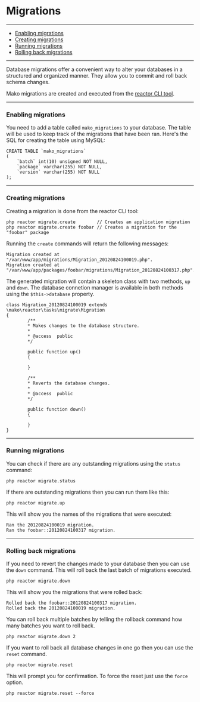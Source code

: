 # Migrations

--------------------------------------------------------

* [Enabling migrations](#enabling_migrations)
* [Creating migrations](#creating_migrations)
* [Running migrations](#running_migrations)
* [Rolling back migrations](#rolling_back_migrations)

--------------------------------------------------------

Database migrations offer a convenient way to alter your databases in a structured and organized manner. They allow you to commit and roll back schema changes.

Mako migrations are created and executed from the [reactor CLI tool](:base_url:/docs/:version:/command-line:basics).

--------------------------------------------------------

<a id="enabling_migrations"></a>

### Enabling migrations

You need to add a table called ```mako_migrations``` to your database. The table will be used to keep track of the migrations that have been ran. Here's the SQL for creating the table using MySQL:

	CREATE TABLE `mako_migrations`
	(
		`batch` int(10) unsigned NOT NULL,
		`package` varchar(255) NOT NULL,
		`version` varchar(255) NOT NULL
	);

--------------------------------------------------------

<a id="creating_migrations"></a>

### Creating migrations

Creating a migration is done from the reactor CLI tool:

	php reactor migrate.create        // Creates an application migration
	php reactor migrate.create foobar // Creates a migration for the "foobar" package

Running the ```create``` commands will return the following messages:

	Migration created at "/var/www/app/migrations/Migration_20120824100019.php".
	Migration created at "/var/www/app/packages/foobar/migrations/Migration_20120824100317.php".

The generated migration will contain a skeleton class with two methods, ```up``` and ```down```. The database connetion manager is available in both methods using the ```$this->database``` property.

	class Migration_20120824100019 extends \mako\reactor\tasks\migrate\Migration
	{
	        /**
	        * Makes changes to the database structure.
	        *
	        * @access  public
	        */

	        public function up()
	        {

	        }

	        /**
	        * Reverts the database changes.
	        *
	        * @access  public
	        */

	        public function down()
	        {

	        }
	}

--------------------------------------------------------

<a id="running_migrations"></a>

### Running migrations

You can check if there are any outstanding migrations using the ```status``` command:

	php reactor migrate.status

If there are outstanding migrations then you can run them like this:

	php reactor migrate.up

This will show you the names of the migrations that were executed:

	Ran the 20120824100019 migration.
	Ran the foobar::20120824100317 migration.

--------------------------------------------------------

<a id="rolling_back_migrations"></a>

### Rolling back migrations

If you need to revert the changes made to your database then you can use the ```down``` command. This will roll back the last batch of migrations executed.

	php reactor migrate.down

This will show you the migrations that were rolled back:

	Rolled back the foobar::20120824100317 migration.
	Rolled back the 20120824100019 migration.

You can roll back multiple batches by telling the rollback command how many batches you want to roll back.

	php reactor migrate.down 2

If you want to roll back all database changes in one go then you can use the ```reset``` command.

	php reactor migrate.reset

This will prompt you for confirmation. To force the reset just use the ```force``` option.

	php reactor migrate.reset --force